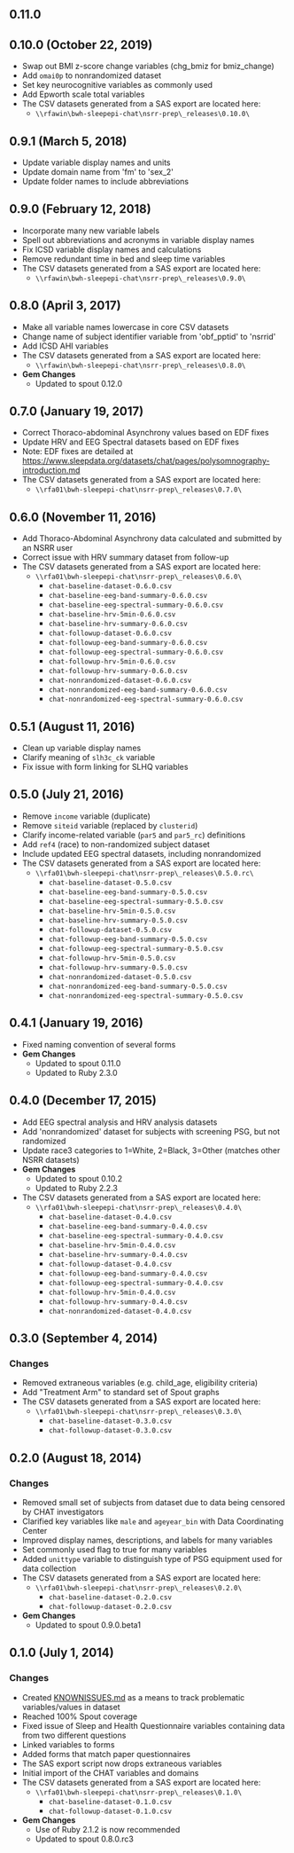 ## 0.11.0

## 0.10.0 (October 22, 2019)

- Swap out BMI z-score change variables (chg_bmiz for bmiz_change)
- Add `omai0p` to nonrandomized dataset
- Set key neurocognitive variables as commonly used
- Add Epworth scale total variables
- The CSV datasets generated from a SAS export are located here:
  - `\\rfawin\bwh-sleepepi-chat\nsrr-prep\_releases\0.10.0\`

## 0.9.1 (March 5, 2018)

- Update variable display names and units
- Update domain name from 'fm' to 'sex_2'
- Update folder names to include abbreviations

## 0.9.0 (February 12, 2018)

- Incorporate many new variable labels
- Spell out abbreviations and acronyms in variable display names
- Fix ICSD variable display names and calculations
- Remove redundant time in bed and sleep time variables
- The CSV datasets generated from a SAS export are located here:
  - `\\rfawin\bwh-sleepepi-chat\nsrr-prep\_releases\0.9.0\`

## 0.8.0 (April 3, 2017)

- Make all variable names lowercase in core CSV datasets
- Change name of subject identifier variable from 'obf_pptid' to 'nsrrid'
- Add ICSD AHI variables
- The CSV datasets generated from a SAS export are located here:
  - `\\rfawin\bwh-sleepepi-chat\nsrr-prep\_releases\0.8.0\`
- **Gem Changes**
  - Updated to spout 0.12.0

## 0.7.0 (January 19, 2017)

- Correct Thoraco-abdominal Asynchrony values based on EDF fixes
- Update HRV and EEG Spectral datasets based on EDF fixes
- Note: EDF fixes are detailed at https://www.sleepdata.org/datasets/chat/pages/polysomnography-introduction.md
- The CSV datasets generated from a SAS export are located here:
  - `\\rfa01\bwh-sleepepi-chat\nsrr-prep\_releases\0.7.0\`

## 0.6.0 (November 11, 2016)

- Add Thoraco-Abdominal Asynchrony data calculated and submitted by an NSRR user
- Correct issue with HRV summary dataset from follow-up
- The CSV datasets generated from a SAS export are located here:
  - `\\rfa01\bwh-sleepepi-chat\nsrr-prep\_releases\0.6.0\`
    - `chat-baseline-dataset-0.6.0.csv`
    - `chat-baseline-eeg-band-summary-0.6.0.csv`
    - `chat-baseline-eeg-spectral-summary-0.6.0.csv`
    - `chat-baseline-hrv-5min-0.6.0.csv`
    - `chat-baseline-hrv-summary-0.6.0.csv`
    - `chat-followup-dataset-0.6.0.csv`
    - `chat-followup-eeg-band-summary-0.6.0.csv`
    - `chat-followup-eeg-spectral-summary-0.6.0.csv`
    - `chat-followup-hrv-5min-0.6.0.csv`
    - `chat-followup-hrv-summary-0.6.0.csv`
    - `chat-nonrandomized-dataset-0.6.0.csv`
    - `chat-nonrandomized-eeg-band-summary-0.6.0.csv`
    - `chat-nonrandomized-eeg-spectral-summary-0.6.0.csv`

## 0.5.1 (August 11, 2016)

- Clean up variable display names
- Clarify meaning of `slh3c_ck` variable
- Fix issue with form linking for SLHQ variables

## 0.5.0 (July 21, 2016)

- Remove `income` variable (duplicate)
- Remove `siteid` variable (replaced by `clusterid`)
- Clarify income-related variable (`par5` and `par5_rc`) definitions
- Add `ref4` (race) to non-randomized subject dataset
- Include updated EEG spectral datasets, including nonrandomized
- The CSV datasets generated from a SAS export are located here:
  - `\\rfa01\bwh-sleepepi-chat\nsrr-prep\_releases\0.5.0.rc\`
    - `chat-baseline-dataset-0.5.0.csv`
    - `chat-baseline-eeg-band-summary-0.5.0.csv`
    - `chat-baseline-eeg-spectral-summary-0.5.0.csv`
    - `chat-baseline-hrv-5min-0.5.0.csv`
    - `chat-baseline-hrv-summary-0.5.0.csv`
    - `chat-followup-dataset-0.5.0.csv`
    - `chat-followup-eeg-band-summary-0.5.0.csv`
    - `chat-followup-eeg-spectral-summary-0.5.0.csv`
    - `chat-followup-hrv-5min-0.5.0.csv`
    - `chat-followup-hrv-summary-0.5.0.csv`
    - `chat-nonrandomized-dataset-0.5.0.csv`
    - `chat-nonrandomized-eeg-band-summary-0.5.0.csv`
    - `chat-nonrandomized-eeg-spectral-summary-0.5.0.csv`

## 0.4.1 (January 19, 2016)

- Fixed naming convention of several forms
- **Gem Changes**
  - Updated to spout 0.11.0
  - Updated to Ruby 2.3.0

## 0.4.0 (December 17, 2015)

- Add EEG spectral analysis and HRV analysis datasets
- Add 'nonrandomized' dataset for subjects with screening PSG, but not randomized
- Update race3 categories to 1=White, 2=Black, 3=Other (matches other NSRR datasets)
- **Gem Changes**
  - Updated to spout 0.10.2
  - Updated to Ruby 2.2.3
- The CSV datasets generated from a SAS export are located here:
  - `\\rfa01\bwh-sleepepi-chat\nsrr-prep\_releases\0.4.0\`
    - `chat-baseline-dataset-0.4.0.csv`
    - `chat-baseline-eeg-band-summary-0.4.0.csv`
    - `chat-baseline-eeg-spectral-summary-0.4.0.csv`
    - `chat-baseline-hrv-5min-0.4.0.csv`
    - `chat-baseline-hrv-summary-0.4.0.csv`
    - `chat-followup-dataset-0.4.0.csv`
    - `chat-followup-eeg-band-summary-0.4.0.csv`
    - `chat-followup-eeg-spectral-summary-0.4.0.csv`
    - `chat-followup-hrv-5min-0.4.0.csv`
    - `chat-followup-hrv-summary-0.4.0.csv`
    - `chat-nonrandomized-dataset-0.4.0.csv`

## 0.3.0 (September 4, 2014)

### Changes
- Removed extraneous variables (e.g. child_age, eligibility criteria)
- Add "Treatment Arm" to standard set of Spout graphs
- The CSV datasets generated from a SAS export are located here:
  - `\\rfa01\bwh-sleepepi-chat\nsrr-prep\_releases\0.3.0\`
    - `chat-baseline-dataset-0.3.0.csv`
    - `chat-followup-dataset-0.3.0.csv`

## 0.2.0 (August 18, 2014)

### Changes
- Removed small set of subjects from dataset due to data being censored by CHAT investigators
- Clarified key variables like `male` and `ageyear_bin` with Data Coordinating Center
- Improved display names, descriptions, and labels for many variables
- Set commonly used flag to true for many variables
- Added `unittype` variable to distinguish type of PSG equipment used for data collection
- The CSV datasets generated from a SAS export are located here:
  - `\\rfa01\bwh-sleepepi-chat\nsrr-prep\_releases\0.2.0\`
    - `chat-baseline-dataset-0.2.0.csv`
    - `chat-followup-dataset-0.2.0.csv`
- **Gem Changes**
  - Updated to spout 0.9.0.beta1

## 0.1.0 (July 1, 2014)

### Changes
- Created [KNOWNISSUES.md](https://github.com/sleepepi/chat-data-dictionary/blob/master/KNOWNISSUES.md) as a means to track problematic variables/values in dataset
- Reached 100% Spout coverage
- Fixed issue of Sleep and Health Questionnaire variables containing data from two different questions
- Linked variables to forms
- Added forms that match paper questionnaires
- The SAS export script now drops extraneous variables
- Initial import of the CHAT variables and domains
- The CSV datasets generated from a SAS export are located here:
  - `\\rfa01\bwh-sleepepi-chat\nsrr-prep\_releases\0.1.0\`
    - `chat-baseline-dataset-0.1.0.csv`
    - `chat-followup-dataset-0.1.0.csv`
- **Gem Changes**
  - Use of Ruby 2.1.2 is now recommended
  - Updated to spout 0.8.0.rc3
